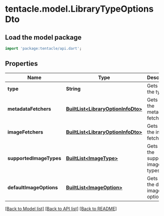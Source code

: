 # tentacle.model.LibraryTypeOptionsDto

## Load the model package
```dart
import 'package:tentacle/api.dart';
```

## Properties
Name | Type | Description | Notes
------------ | ------------- | ------------- | -------------
**type** | **String** | Gets or sets the type. | [optional] 
**metadataFetchers** | [**BuiltList&lt;LibraryOptionInfoDto&gt;**](LibraryOptionInfoDto.md) | Gets or sets the metadata fetchers. | [optional] 
**imageFetchers** | [**BuiltList&lt;LibraryOptionInfoDto&gt;**](LibraryOptionInfoDto.md) | Gets or sets the image fetchers. | [optional] 
**supportedImageTypes** | [**BuiltList&lt;ImageType&gt;**](ImageType.md) | Gets or sets the supported image types. | [optional] 
**defaultImageOptions** | [**BuiltList&lt;ImageOption&gt;**](ImageOption.md) | Gets or sets the default image options. | [optional] 

[[Back to Model list]](../README.md#documentation-for-models) [[Back to API list]](../README.md#documentation-for-api-endpoints) [[Back to README]](../README.md)


